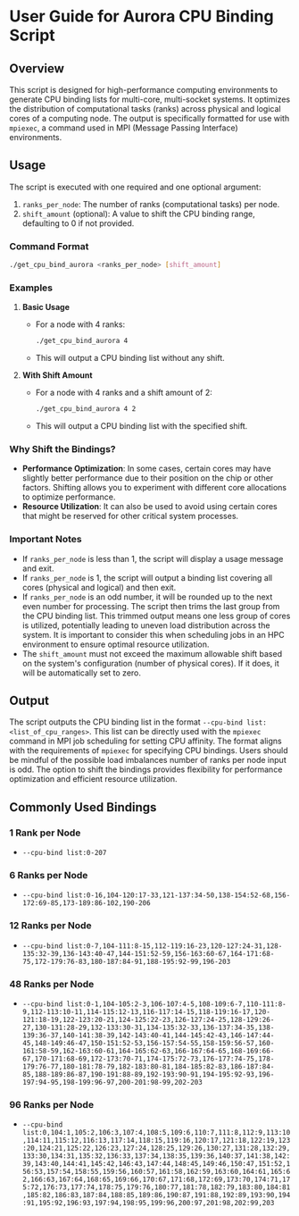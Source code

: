 # User Guide for Aurora CPU Binding Script

## Overview
This script is designed for high-performance computing environments to generate CPU binding lists for multi-core, multi-socket systems. It optimizes the distribution of computational tasks (ranks) across physical and logical cores of a computing node. The output is specifically formatted for use with `mpiexec`, a command used in MPI (Message Passing Interface) environments.

## Usage
The script is executed with one required and one optional argument:
1. `ranks_per_node`: The number of ranks (computational tasks) per node.
2. `shift_amount` (optional): A value to shift the CPU binding range, defaulting to 0 if not provided.

### Command Format
```bash
./get_cpu_bind_aurora <ranks_per_node> [shift_amount]
```

### Examples
1. **Basic Usage**
   - For a node with 4 ranks:
     ```bash
     ./get_cpu_bind_aurora 4
     ```
   - This will output a CPU binding list without any shift.

2. **With Shift Amount**
   - For a node with 4 ranks and a shift amount of 2:
     ```bash
     ./get_cpu_bind_aurora 4 2
     ```
   - This will output a CPU binding list with the specified shift.

### Why Shift the Bindings?
- **Performance Optimization**: In some cases, certain cores may have slightly better performance due to their position on the chip or other factors. Shifting allows you to experiment with different core allocations to optimize performance.
- **Resource Utilization**: It can also be used to avoid using certain cores that might be reserved for other critical system processes.

### Important Notes
- If `ranks_per_node` is less than 1, the script will display a usage message and exit.
- If `ranks_per_node` is 1, the script will output a binding list covering all cores (physical and logical) and then exit.
- If `ranks_per_node` is an odd number, it will be rounded up to the next even number for processing. The script then trims the last group from the CPU binding list. This trimmed output means one less group of cores is utilized, potentially leading to uneven load distribution across the system. It is important to consider this when scheduling jobs in an HPC environment to ensure optimal resource utilization.
- The `shift_amount` must not exceed the maximum allowable shift based on the system's configuration (number of physical cores). If it does, it will be automatically set to zero.

## Output
The script outputs the CPU binding list in the format `--cpu-bind list:<list_of_cpu_ranges>`. This list can be directly used with the `mpiexec` command in MPI job scheduling for setting CPU affinity. The format aligns with the requirements of `mpiexec` for specifying CPU bindings. Users should be mindful of the possible load imbalances number of ranks per node input is odd. The option to shift the bindings provides flexibility for performance optimization and efficient resource utilization.

## Commonly Used Bindings
### 1 Rank per Node
- `--cpu-bind list:0-207`

### 6 Ranks per Node
- `--cpu-bind list:0-16,104-120:17-33,121-137:34-50,138-154:52-68,156-172:69-85,173-189:86-102,190-206`

### 12 Ranks per Node
- `--cpu-bind list:0-7,104-111:8-15,112-119:16-23,120-127:24-31,128-135:32-39,136-143:40-47,144-151:52-59,156-163:60-67,164-171:68-75,172-179:76-83,180-187:84-91,188-195:92-99,196-203`

### 48 Ranks per Node
- `--cpu-bind list:0-1,104-105:2-3,106-107:4-5,108-109:6-7,110-111:8-9,112-113:10-11,114-115:12-13,116-117:14-15,118-119:16-17,120-121:18-19,122-123:20-21,124-125:22-23,126-127:24-25,128-129:26-27,130-131:28-29,132-133:30-31,134-135:32-33,136-137:34-35,138-139:36-37,140-141:38-39,142-143:40-41,144-145:42-43,146-147:44-45,148-149:46-47,150-151:52-53,156-157:54-55,158-159:56-57,160-161:58-59,162-163:60-61,164-165:62-63,166-167:64-65,168-169:66-67,170-171:68-69,172-173:70-71,174-175:72-73,176-177:74-75,178-179:76-77,180-181:78-79,182-183:80-81,184-185:82-83,186-187:84-85,188-189:86-87,190-191:88-89,192-193:90-91,194-195:92-93,196-197:94-95,198-199:96-97,200-201:98-99,202-203`

### 96 Ranks per Node
- `--cpu-bind list:0,104:1,105:2,106:3,107:4,108:5,109:6,110:7,111:8,112:9,113:10,114:11,115:12,116:13,117:14,118:15,119:16,120:17,121:18,122:19,123:20,124:21,125:22,126:23,127:24,128:25,129:26,130:27,131:28,132:29,133:30,134:31,135:32,136:33,137:34,138:35,139:36,140:37,141:38,142:39,143:40,144:41,145:42,146:43,147:44,148:45,149:46,150:47,151:52,156:53,157:54,158:55,159:56,160:57,161:58,162:59,163:60,164:61,165:62,166:63,167:64,168:65,169:66,170:67,171:68,172:69,173:70,174:71,175:72,176:73,177:74,178:75,179:76,180:77,181:78,182:79,183:80,184:81,185:82,186:83,187:84,188:85,189:86,190:87,191:88,192:89,193:90,194:91,195:92,196:93,197:94,198:95,199:96,200:97,201:98,202:99,203`
